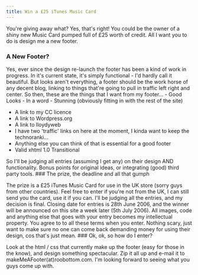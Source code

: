 ```yaml
---
title: Win a £25 iTunes Music Card
---
```

You're giving away what? Yes, that's right! You could be the owner of a shiny new Music Card pumped full of £25 worth of credit. All I want you to do is design me a new footer.

### A New Footer?

 Yes, ever since the design re-launch the footer has been a kind of work in progress. In it's current state, it's simply functional - I'd hardly call it beautiful. But looks aren't everything, a footer should be the work horse of any decent blog, linking to things that're going to pull in traffic left right and center. So then, these are the things that I want from my footer... - Good Looks - In a word - Stunning (obviously fitting in with the rest of the site)
- A link to my CC licence
- A link to Wordpress.org
- A link to lloydyweb
- I have two 'traffic' links on here at the moment, I kinda want to keep the technoranki...
- Anything else you can think of that is essential for a good footer
- Valid xhtml 1.0 Transitional

 So I'll be judging all entries (assuming I get any) on their design AND functionality. Bonus points for original ideas, or integrating (good) third party tools. ### The prize, the deadline and all that gumph

 The prize is a £25 iTunes Music Card for use in the UK store (sorry guys from other countries). Feel free to enter if you're not from the UK, I can still send you the card, use it if you can. I'll be judging all the entries, and my decision is final. Closing date for entries is 28th June 2006, and the winner will be announced on this site a week later (5th July 2006). All images, code and anything else that goes with your entry becomes my intellectual property. You agree to to all these terms when you enter. Nothing scary, just want to make sure no one can come back demanding money for using their design, cos that's just mean. ### Ok, ok, so how do I enter?

 Look at the html / css that currently make up the footer (easy for those in the know), and design something spectacular. Zip it all up and e-mail it to <span class="emailCloak">makeMeAFooter(at)roobottom.com</span>. I'm looking forward to seeing what you guys come up with.